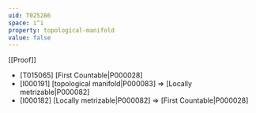 ```yaml
---
uid: T025286
space: i^i
property: topological-manifold
value: false
---
```

[[Proof]]

* [T015065] [First Countable|P000028]
* [I000191] [topological manifold|P000083] => [Locally metrizable|P000082]
* [I000182] [Locally metrizable|P000082] => [First Countable|P000028]


